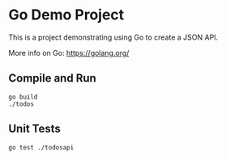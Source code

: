 # Go Demo Project

This is a project demonstrating using Go to create a JSON API.

More info on Go: https://golang.org/

## Compile and Run

```
go build
./todos
```

## Unit Tests

```
go test ./todosapi
```
